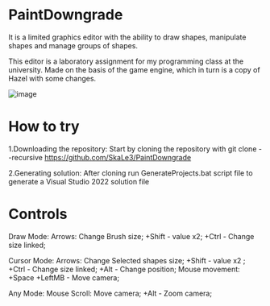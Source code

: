 # PaintDowngrade
It is a limited graphics editor with the ability to draw shapes, manipulate shapes and manage groups of shapes.

This editor is a laboratory assignment for my programming class at the university. Made on the basis of the game engine, which in turn is a copy of Hazel with some changes.

![image](https://user-images.githubusercontent.com/81234210/233556126-b4bc25ba-0a96-40ca-93c6-4b92d7f4e900.png)

# How to try

1.Downloading the repository: 
Start by cloning the repository with git clone --recursive https://github.com/SkaLe3/PaintDowngrade

2.Generating solution: 
After cloning run GenerateProjects.bat script file to generate a Visual Studio 2022 solution file

# Controls

Draw Mode:
	Arrows:
		Change Brush size;
		+Shift - value x2;
		+Ctrl - Change size linked;



Cursor Mode:
	Arrows:
		Change Selected shapes size;
		+Shift - value x2 ;
		+Ctrl - Change size linked;
		+Alt - Change position;
	Mouse movement:
		+Space +LeftMB - Move camera;


Any Mode:
	Mouse Scroll:
		Move camera;
		+Alt - Zoom camera;

